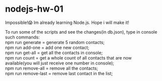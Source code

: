 # nodejs-hw-01
Impossible!😱
Im already learning Node.js. Hope i will make it!


To run some of the scripts and see the changes(in db.json), type in console such commands:           
npm run generate = generate 5 random contacts;     
npm run add-one = add one new contact;     
npm run get-all = get all the contacts in console;     
npm run count = get a whole count of all contacts that are now available(you will just receive one number in console);     
npm run remove-all = remove all the contacts;     
npm run remove-last = remove last contact in the list;      
